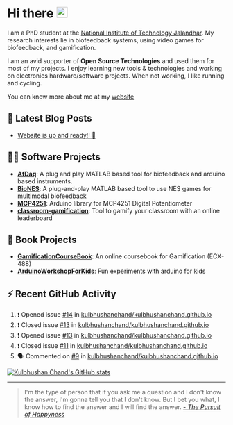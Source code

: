 <!--
**kulbhushanchand/kulbhushanchand** is a ✨ _special_ ✨ repository because its `README.md` (this file) appears on your GitHub profile.

Here are some ideas to get you started:

- 🔭 I’m currently working on ...
- 🌱 I’m currently learning ...
- 👯 I’m looking to collaborate on ...
- 🤔 I’m looking for help with ...
- 💬 Ask me about ...
- 📫 How to reach me: ...
- 😄 Pronouns: ...
- ⚡ Fun fact: ...
-->

# Hi there <img src="https://media.giphy.com/media/hvRJCLFzcasrR4ia7z/giphy.gif" width="25px" alt="hi">

<!--
<p align="center">

  <a href="https://kulbhushanchand.github.io/" title="Personal Website">
    <img src="assets\globe-solid.svg" height="25px" alt="link-logo" />
  </a>
&nbsp;  
  <a href="https://www.linkedin.com/in/kulbhushan-chand/" title="LinkedIn">
    <img src="assets\linkedin-in-brands.svg" height="25px" alt="linkedin-logo" />
  </a>
&nbsp;
  <a href="https://scholar.google.co.in/citations?user=s9_oY5MAAAAJ&hl" title="Google Scholar">
    <img src="assets\Google_Scholar_logo.svg" height="25px" alt="google-scholar-logo" />
  </a>
&nbsp;
  <a href="https://orcid.org/0000-0001-6502-0748" title="ORCID">
    <img src="assets\orcid-brands.svg" height="25px" alt="orcid-logo" />
  </a>
&nbsp;
  <a href="https://www.researchgate.net/profile/Kulbhushan-Chand" title="ResearchGate">
    <img src="assets\researchgate-brands.svg" height="25px" alt="researchgate-logo" />
  </a>
&nbsp;
  <a href="https://github.com/kulbhushanchand" title="GitHub">
    <img src="assets\github-brands.svg" height="25px" alt="github-logo" />
  </a>
&nbsp;
  <a href="https://osf.io/wxqdj/" title="OSF">
    <img src="assets\cos-shield.png" height="25px" alt="osf-logo" />
  </a>
&nbsp;
  <a href="https://www.youtube.com/c/KulbhushanChand" title="YouTube">
    <img src="assets\youtube-brands.svg" height="25px" alt="youtube-logo" />
  </a>

</p>
-->

I am a PhD student at the [National Institute of Technology Jalandhar](https://www.nitj.ac.in/). My research interests lie in biofeedback systems, using video games for biofeedback, and gamification.

I am an avid supporter of **Open Source Technologies** and used them for most of my projects. I enjoy learning new tools & technologies and working on electronics hardware/software projects. When not working, I like running and cycling.

You can know more about me at my [website](https://kulbhushanchand.github.io/)

## 📕 Latest Blog Posts

<!-- BLOG-POST-LIST:START -->
- [Website is up and ready!! 🎉](https://kulbhushanchand.github.io/website-is-up-and-ready/)
<!-- BLOG-POST-LIST:END -->


## 👨‍💻 Software Projects 

- [**AfDaq**](https://github.com/kulbhushanchand/AfDaq): A plug and play MATLAB based tool for biofeedback and arduino based instruments.
- [**BioNES**](https://github.com/kulbhushanchand/BioNES): A plug-and-play MATLAB based tool to use NES games for multimodal biofeedback
- [**MCP4251**](https://github.com/kulbhushanchand/MCP4251): Arduino library for MCP4251 Digital Potentiometer
- [**classroom-gamification**](https://github.com/kulbhushanchand/classroom-gamification): Tool to gamify your classroom with an online leaderboard


## 📖 Book Projects 

- [**GamificationCourseBook**](https://github.com/kulbhushanchand/GamificationCourseBook): An online coursebook for Gamification (ECX-488)
- [**ArduinoWorkshopForKids**](https://github.com/kulbhushanchand/ArduinoWorkshopForKids): Fun experiments with arduino for kids


## ⚡ Recent GitHub Activity

<!--START_SECTION:activity-->
1. ❗️ Opened issue [#14](https://github.com/kulbhushanchand/kulbhushanchand.github.io/issues/14) in [kulbhushanchand/kulbhushanchand.github.io](https://github.com/kulbhushanchand/kulbhushanchand.github.io)
2. ❗️ Closed issue [#13](https://github.com/kulbhushanchand/kulbhushanchand.github.io/issues/13) in [kulbhushanchand/kulbhushanchand.github.io](https://github.com/kulbhushanchand/kulbhushanchand.github.io)
3. ❗️ Opened issue [#13](https://github.com/kulbhushanchand/kulbhushanchand.github.io/issues/13) in [kulbhushanchand/kulbhushanchand.github.io](https://github.com/kulbhushanchand/kulbhushanchand.github.io)
4. ❗️ Closed issue [#11](https://github.com/kulbhushanchand/kulbhushanchand.github.io/issues/11) in [kulbhushanchand/kulbhushanchand.github.io](https://github.com/kulbhushanchand/kulbhushanchand.github.io)
5. 🗣 Commented on [#9](https://github.com/kulbhushanchand/kulbhushanchand.github.io/issues/9) in [kulbhushanchand/kulbhushanchand.github.io](https://github.com/kulbhushanchand/kulbhushanchand.github.io)
<!--END_SECTION:activity-->



<!--
## Online Profiles

- **Personal website**: [kulbhushanchand.github.io](http://kulbhushanchand.github.io/)
- **LinkedIn**: [kulbhushan-chand](https://www.linkedin.com/in/kulbhushan-chand)
- **Google Scholar**: [s9_oY5MAAAAJ&hl](https://scholar.google.co.in/citations?user=s9_oY5MAAAAJ&hl)
- **ORCID**: [0000-0001-6502-0748](https://orcid.org/0000-0001-6502-0748)
- **ResearchGate**: [Kulbhushan-Chand](https://www.researchgate.net/profile/Kulbhushan-Chand)
- **GitHub**: [kulbhushanchand](https://github.com/kulbhushanchand)
- **OSF**: [wxqdj](https://osf.io/wxqdj)
- **YouTube**: [KulbhushanChand](https://www.youtube.com/c/KulbhushanChand)
-->

[![Kulbhushan Chand's GitHub stats](https://github-readme-stats.vercel.app/api?username=kulbhushanchand&count_private=true&show_icons=true&theme=vue)](https://github.com/anuraghazra/github-readme-stats)


---
> I'm the type of person that if you ask me a question and I don't know the answer, I'm gonna tell you that I don't know. But I bet you what, I know how to find the answer and I will find the answer. [- *The Pursuit of Happyness*](https://www.imdb.com/title/tt0454921/) 
